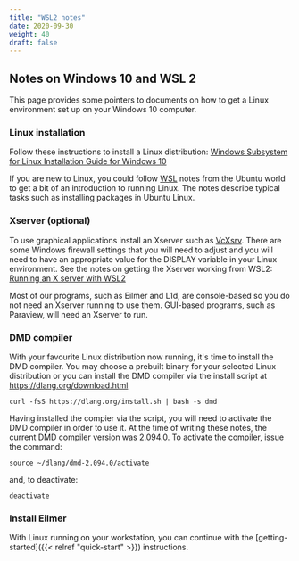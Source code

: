 ```yaml
---
title: "WSL2 notes"
date: 2020-09-30
weight: 40
draft: false
---
```


## Notes on Windows 10 and WSL 2

This page provides some pointers to documents on
how to get a Linux environment set up on your Windows 10 computer.

### Linux installation

Follow these instructions to install a Linux distribution:
[Windows Subsystem for Linux Installation Guide for Windows 10](https://docs.microsoft.com/en-us/windows/wsl/install-win10)

If you are new to Linux, you could follow [WSL](https://wiki.ubuntu.com/WSL) notes
from the Ubuntu world to get a bit of an introduction to running Linux.
The notes describe typical tasks such as installing packages in Ubuntu Linux.


### Xserver (optional)

To use graphical applications install an Xserver such as [VcXsrv](https://sourceforge.net/projects/vcxsrv/).
There are some Windows firewall settings that you will need to adjust and
you will need to have an appropriate value for the DISPLAY variable in your Linux environment.
See the notes on getting the Xserver working from WSL2:
[Running an X server with WSL2](https://skeptric.com/wsl2-xserver/)

Most of our programs, such as Eilmer and L1d, are console-based
so you do not need an Xserver running to use them.
GUI-based programs, such as Paraview, will need an Xserver to run.


### DMD compiler

With your favourite Linux distribution now running,
it's time to install the DMD compiler.
You may choose a prebuilt binary for your selected Linux distribution or
you can install the DMD compiler via the install script at https://dlang.org/download.html

    curl -fsS https://dlang.org/install.sh | bash -s dmd

Having installed the compier via the script,
you will need to activate the DMD compiler in order to use it.
At the time of writing these notes, the current DMD compiler version was 2.094.0.
To activate the compiler, issue the command:

    source ~/dlang/dmd-2.094.0/activate

and, to deactivate:

    deactivate


### Install Eilmer

With Linux running on your workstation,
you can continue with the [getting-started]({{< relref "quick-start" >}}) instructions.


